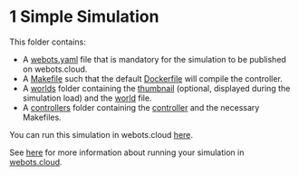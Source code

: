 # 1 Simple Simulation
This folder contains:
 - A [webots.yaml](webots.yaml) file that is mandatory for the simulation to be published on webots.cloud.
 - A [Makefile](Makefile) such that the default [Dockerfile](https://github.com/cyberbotics/webots/blob/master/resources/web/server/config/simulation/docker/Dockerfile.default) will compile the controller.
 - A [worlds](worlds) folder containing the [thumbnail](worlds/.panda.jpg) (optional, displayed during the simulation load) and the [world](worlds/panda.wbt) file.
 - A [controllers](controllers) folder containing the [controller](controllers/panda_arm_demo/panda_arm_demo.c) and the necessary Makefiles.

You can run this simulation in webots.cloud [here](https://webots.cloud/run?version=R2022b&url=https://github.com/cyberbotics/webots-cloud-simulation-examples/blob/main/1_simple_simulation/worlds/panda.wbt).

See [here](https://cyberbotics.com/doc/guide/webots-cloud#publish-cloud-based-simulations) for more information about running your simulation in [webots.cloud](https://webots.cloud/).
